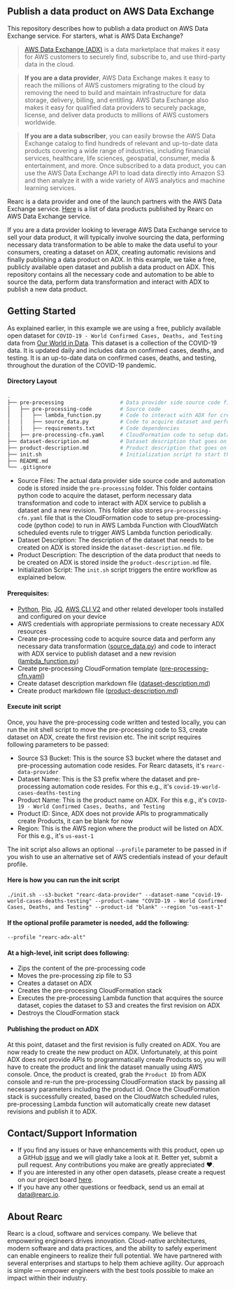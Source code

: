 ## Publish a data product on AWS Data Exchange

This repository describes how to publish a data product on AWS Data Exchange service. For starters, what is AWS Data Exchange?

> [AWS Data Exchange (ADX)](https://aws.amazon.com/data-exchange/) is a data marketplace that makes it easy for AWS customers to securely find, subscribe to, and use third-party data in the cloud.

> **If you are a data provider**, AWS Data Exchange makes it easy to reach the millions of AWS customers migrating to the cloud by removing the need to build and maintain infrastructure for data storage, delivery, billing, and entitling. AWS Data Exchange also makes it easy for qualified data providers to securely package, license, and deliver data products to millions of AWS customers worldwide.

> **If you are a data subscriber**, you can easily browse the AWS Data Exchange catalog to find hundreds of relevant and up-to-date data products covering a wide range of industries, including financial services, healthcare, life sciences, geospatial, consumer, media & entertainment, and more. Once subscribed to a data product, you can use the AWS Data Exchange API to load data directly into Amazon S3 and then analyze it with a wide variety of AWS analytics and machine learning services.

Rearc is a data provider and one of the launch partners with the AWS Data Exchange service. [Here](https://aws.amazon.com/marketplace/search/results?page=1&filters=VendorId&VendorId=a8a86da2-b2d1-4fae-992d-03494e90590b&searchTerms=rearc&category=d5a43d97-558f-4be7-8543-cce265fe6d9d) is a list of data products published by Rearc on AWS Data Exchange service.

If you are a data provider looking to leverage AWS Data Exchange service to sell your data product, it will typically involve sourcing the data, performing necessary data transformation to be able to make the data useful to your consumers, creating a dataset on ADX, creating automatic revisions and finally publishing a data product on ADX. In this example, we take a free, publicly available open dataset and publish a data product on ADX. This repository contains all the necessary code and automation to be able to source the data, perform data transformation and interact with ADX to publish a new data product.

## Getting Started
As explained earlier, in this example we are using a free, publicly available open dataset for `COVID-19 - World Confirmed Cases, Deaths, and Testing` data from [Our World in Data](https://github.com/owid/covid-19-data/tree/master/public/data/). This dataset is a collection of the COVID-19 data. It is updated daily and includes data on confirmed cases, deaths, and testing. It is an up-to-date data on confirmed cases, deaths, and testing, throughout the duration of the COVID-19 pandemic.

#### Directory Layout

```bash
.
├── pre-processing                  # Data provider side source code files and automation code
│   ├── pre-processing-code         # Source code
│   │   ├── lambda_function.py      # Code to interact with ADX for creating a dataset and revision
│   │   ├── source_data.py          # Code to acquire dataset and perform necessary data transformation
│   │   ├── requirements.txt        # Code dependencies
│   ├── pre-processing-cfn.yaml     # CloudFormation code to setup data provider automation
├── dataset-description.md          # Dataset description that goes on ADX
├── product-description.md          # Product description that goes on ADX
├── init.sh                         # Initialization script to start the automation
├── README.md
└── .gitignore
```

- Source Files: The actual data provider side source code and automation code is stored inside the `pre-processing` folder. This folder contains python code to acquire the dataset, perform necessary data transformation and code to interact with ADX service to publish a dataset and a new revision. This folder also stores `pre-processing-cfn.yaml` file that is the CloudFormation code to setup pre-processing-code (python code) to run in AWS Lambda Function with CloudWatch scheduled events rule to trigger AWS Lambda function periodically.
- Dataset Description: The description of the dataset that needs to be created on ADX is stored inside the `dataset-description.md` file.
- Product Description: The description of the data product that needs to be created on ADX is stored inside the `product-description.md` file.
- Initialization Script: The `init.sh` script triggers the entire workflow as explained below.

#### Prerequisites:
- [Python](https://www.python.org), [Pip](https://pypi.org/project/pip/), [JQ](https://stedolan.github.io/jq/), [AWS CLI V2](https://aws.amazon.com/cli/) and other related developer tools installed and configured on your device
- AWS credentials with appropriate permissions to create necessary ADX resources
- Create pre-processing code to acquire source data and perform any necessary data transformation ([source_data.py](./pre-processing/pre-processing-code/source_data.py)) and code to interact with ADX service to publish dataset and a new revision ([lambda_function.py](./pre-processing/pre-processing-code/lambda_function.py))
- Create pre-processing CloudFormation template ([pre-processing-cfn.yaml](./pre-processing/pre-processing-cfn.yaml))
- Create dataset description markdown file ([dataset-description.md](./dataset-description.md))
- Create product markdown file ([product-description.md](./product-description.md))

#### Execute init script
Once, you have the pre-processing code written and tested locally, you can run the init shell script to move the pre-processing code to S3, create dataset on ADX, create the first revision etc. The init script requires following parameters to be passed:

- Source S3 Bucket: This is the source S3 bucket where the dataset and pre-processing automation code resides. For Rearc datasets, it's `rearc-data-provider`
- Dataset Name: This is the S3 prefix where the dataset and pre-processing automation code resides. For this e.g., it's `covid-19-world-cases-deaths-testing`
- Product Name: This is the product name on ADX. For this e.g., it's `COVID-19 - World Confirmed Cases, Deaths, and Testing`
- Product ID: Since, ADX does not provide APIs to programmatically create Products, it can be blank for now
- Region: This is the AWS region where the product will be listed on ADX. For this e.g., it's `us-east-1`

The init script also allows an optional `--profile` parameter to be passed in if you wish to use an alternative set of AWS credentials instead of your default profile.

#### Here is how you can run the init script  
`./init.sh --s3-bucket "rearc-data-provider" --dataset-name "covid-19-world-cases-deaths-testing" --product-name "COVID-19 - World Confirmed Cases, Deaths, and Testing" --product-id "blank" --region "us-east-1"`

#### If the optional profile parameter is needed, add the following:
`--profile "rearc-adx-alt"`

#### At a high-level, init script does following:
- Zips the content of the pre-processing code
- Moves the pre-processing zip file to S3
- Creates a dataset on ADX
- Creates the pre-processing CloudFormation stack
- Executes the pre-processing Lambda function that acquires the source dataset, copies the dataset to S3 and creates the first revision on ADX
- Destroys the CloudFormation stack

#### Publishing the product on ADX
At this point, dataset and the first revision is fully created on ADX. You are now ready to create the new product on ADX. Unfortunately, at this point ADX does not provide APIs to programmatically create Products so, you will have to create the product and link the dataset manually using AWS console. Once, the product is created, grab the `Product ID` from ADX console and re-run the pre-processing CloudFormation stack by passing all necessary parameters including the product id. Once the CloudFormation stack is successfully created, based on the CloudWatch scheduled rules, pre-processing Lambda function will automatically create new dataset revisions and publish it to ADX.

## Contact/Support Information
- If you find any issues or have enhancements with this product, open up a GitHub [issue](https://github.com/rearc-data/publish-a-data-product-on-aws-data-exchange/issues) and we will gladly take a look at it. Better yet, submit a pull request. Any contributions you make are greatly appreciated :heart:.
- If you are interested in any other open datasets, please create a request on our project board [here](https://github.com/rearc-data/covid-datasets-aws-data-exchange/projects/1).
- If you have any other questions or feedback, send us an email at data@rearc.io.

## About Rearc
Rearc is a cloud, software and services company. We believe that empowering engineers drives innovation. Cloud-native architectures, modern software and data practices, and the ability to safely experiment can enable engineers to realize their full potential. We have partnered with several enterprises and startups to help them achieve agility. Our approach is simple — empower engineers with the best tools possible to make an impact within their industry.
